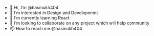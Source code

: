 - 👋 Hi, I’m @hasmukh404
- 👀 I’m interested in Design and Developemnt
- 🌱 I’m currently learning React
- 💞️ I’m looking to collaborate on any project which will help community
- 📫 How to reach me @hasmukh404

<!---
hasmukh404/hasmukh404 is a ✨ special ✨ repository because its `README.md` (this file) appears on your GitHub profile.
You can click the Preview link to take a look at your changes.
--->
